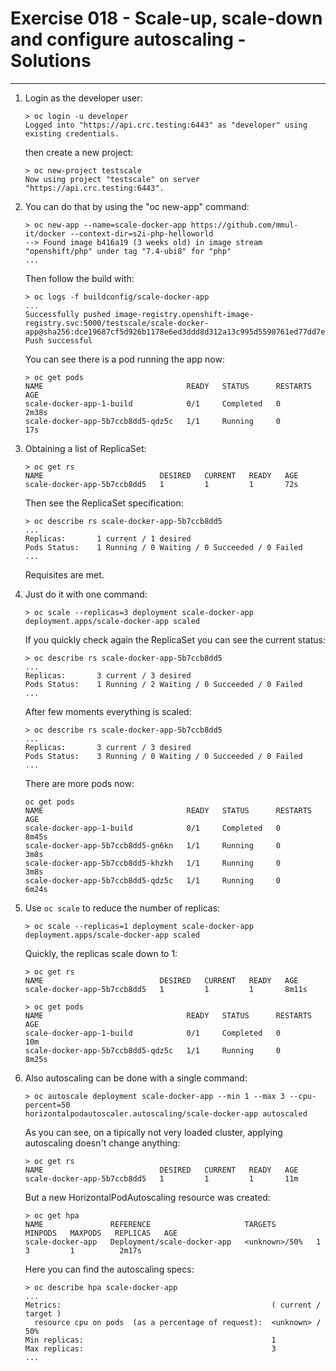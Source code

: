 # Exercise 018 - Scale-up, scale-down and configure autoscaling - Solutions

---

1. Login as the developer user:

   ```console
   > oc login -u developer
   Logged into "https://api.crc.testing:6443" as "developer" using existing credentials.
   ```

   then create a new project:

   ```console
   > oc new-project testscale
   Now using project "testscale" on server "https://api.crc.testing:6443".
   ```

2. You can do that by using the "oc new-app" command:

   ```console
   > oc new-app --name=scale-docker-app https://github.com/mmul-it/docker --context-dir=s2i-php-helloworld
   --> Found image b416a19 (3 weeks old) in image stream "openshift/php" under tag "7.4-ubi8" for "php"
   ...
   ```

   Then follow the build with:
   
   ```console
   > oc logs -f buildconfig/scale-docker-app
   ...
   Successfully pushed image-registry.openshift-image-registry.svc:5000/testscale/scale-docker-app@sha256:dce19687cf5d926b1178e6ed3ddd8d312a13c995d5590761ed77dd7e13ea871b
   Push successful
   ```
   
   You can see there is a pod running the app now:
   
   ```console
   > oc get pods
   NAME                                READY   STATUS      RESTARTS   AGE
   scale-docker-app-1-build            0/1     Completed   0          2m38s
   scale-docker-app-5b7ccb8dd5-qdz5c   1/1     Running     0          17s
   ```

3. Obtaining a list of ReplicaSet:

   ```console
   > oc get rs
   NAME                          DESIRED   CURRENT   READY   AGE
   scale-docker-app-5b7ccb8dd5   1         1         1       72s
   ```

   Then see the ReplicaSet specification:
   
   ```console
   > oc describe rs scale-docker-app-5b7ccb8dd5
   ...
   Replicas:       1 current / 1 desired
   Pods Status:    1 Running / 0 Waiting / 0 Succeeded / 0 Failed
   ...
   ```
   
   Requisites are met.

4. Just do it with one command:

   ```console
   > oc scale --replicas=3 deployment scale-docker-app
   deployment.apps/scale-docker-app scaled
   ```
   
   If you quickly check again the ReplicaSet you can see the current status:
   
   ```console
   > oc describe rs scale-docker-app-5b7ccb8dd5
   ...
   Replicas:       3 current / 3 desired
   Pods Status:    1 Running / 2 Waiting / 0 Succeeded / 0 Failed
   ...
   ```
   
   After few moments everything is scaled:
   
   ```console
   > oc describe rs scale-docker-app-5b7ccb8dd5
   ...
   Replicas:       3 current / 3 desired
   Pods Status:    3 Running / 0 Waiting / 0 Succeeded / 0 Failed
   ...
   ```
   
   There are more pods now:
   
   ```console
   oc get pods
   NAME                                READY   STATUS      RESTARTS   AGE
   scale-docker-app-1-build            0/1     Completed   0          8m45s
   scale-docker-app-5b7ccb8dd5-gn6kn   1/1     Running     0          3m8s
   scale-docker-app-5b7ccb8dd5-khzkh   1/1     Running     0          3m8s
   scale-docker-app-5b7ccb8dd5-qdz5c   1/1     Running     0          6m24s
   ``` 

5. Use ```oc scale``` to reduce the number of replicas:

   ```console
   > oc scale --replicas=1 deployment scale-docker-app
   deployment.apps/scale-docker-app scaled
   ```
   
   Quickly, the replicas scale down to 1:
   
   ```console
   > oc get rs
   NAME                          DESIRED   CURRENT   READY   AGE
   scale-docker-app-5b7ccb8dd5   1         1         1       8m11s
   
   > oc get pods
   NAME                                READY   STATUS      RESTARTS   AGE
   scale-docker-app-1-build            0/1     Completed   0          10m
   scale-docker-app-5b7ccb8dd5-qdz5c   1/1     Running     0          8m25s
   ```

6. Also autoscaling can be done with a single command:

   ```console
   > oc autoscale deployment scale-docker-app --min 1 --max 3 --cpu-percent=50
   horizontalpodautoscaler.autoscaling/scale-docker-app autoscaled
   ```
   
   As you can see, on a tipically not very loaded cluster, applying autoscaling
   doesn't change anything:
   
   ```console
   > oc get rs
   NAME                          DESIRED   CURRENT   READY   AGE
   scale-docker-app-5b7ccb8dd5   1         1         1       11m
   ```
   
   But a new HorizontalPodAutoscaling resource was created:
   
   ```console
   > oc get hpa
   NAME               REFERENCE                     TARGETS         MINPODS   MAXPODS   REPLICAS   AGE
   scale-docker-app   Deployment/scale-docker-app   <unknown>/50%   1         3         1          2m17s
   ```
   
   Here you can find the autoscaling specs:
   
   ```console
   > oc describe hpa scale-docker-app
   ...
   Metrics:                                               ( current / target )
     resource cpu on pods  (as a percentage of request):  <unknown> / 50%
   Min replicas:                                          1
   Max replicas:                                          3
   ...
   ```
